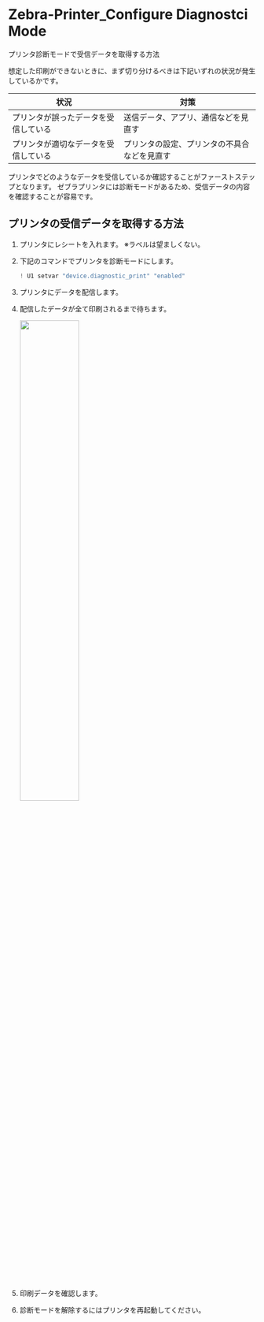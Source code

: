 # Zebra-Printer_Configure Diagnostci Mode
プリンタ診断モードで受信データを取得する方法

想定した印刷ができないときに、まず切り分けるべきは下記いずれの状況が発生しているかです。  

|状況| 対策|
|-|-|
| プリンタが誤ったデータを受信している | 送信データ、アプリ、通信などを見直す |
| プリンタが適切なデータを受信している | プリンタの設定、プリンタの不具合などを見直す |

プリンタでどのようなデータを受信しているか確認することがファーストステップとなります。
ゼブラプリンタには診断モードがあるため、受信データの内容を確認することが容易です。

## プリンタの受信データを取得する方法

1. プリンタにレシートを入れます。
   ※ラベルは望ましくない。

2. 下記のコマンドでプリンタを診断モードにします。
    ```java
    ! U1 setvar "device.diagnostic_print" "enabled"
    ```

3. プリンタにデータを配信します。

4. 配信したデータが全て印刷されるまで待ちます。

   <img width="50%" src="https://docs.zebra.com/content/dam/techpubs/media/printers/industrial/zt4x0/g-zt4x0-label-comm-dgnstc-test.svg/jcr:content/renditions/original">

5. 印刷データを確認します。

6. 診断モードを解除するにはプリンタを再起動してください。
